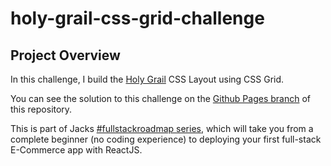 # holy-grail-css-grid-challenge

## Project Overview

In this challenge, I build the [Holy Grail](<https://en.wikipedia.org/wiki/Holy_grail_(web_design)>) CSS Layout using CSS Grid.

You can see the solution to this challenge on the [Github Pages branch](https://amosuzuagie.github.io/holy-grail-css-grid-challenge/) of this repository.

This is part of Jacks [#fullstackroadmap series](https://www.zachgollwitzer.com/posts/2021/fullstack-developer-series/introduction/), which will take you from a complete beginner (no coding experience) to deploying your first full-stack E-Commerce app with ReactJS.

